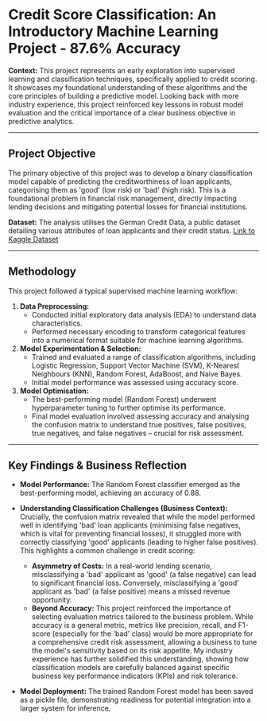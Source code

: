# Credit Score Classification: An Introductory Machine Learning Project - 87.6% Accuracy

**Context:** This project represents an early exploration into supervised learning and classification techniques, specifically applied to credit scoring. It showcases my foundational understanding of these algorithms and the core principles of building a predictive model. Looking back with more industry experience, this project reinforced key lessons in robust model evaluation and the critical importance of a clear business objective in predictive analytics.

---

## Project Objective

The primary objective of this project was to develop a binary classification model capable of predicting the creditworthiness of loan applicants, categorising them as 'good' (low risk) or 'bad' (high risk). This is a foundational problem in financial risk management, directly impacting lending decisions and mitigating potential losses for financial institutions.

**Dataset:** The analysis utilises the German Credit Data, a public dataset detailing various attributes of loan applicants and their credit status. [Link to Kaggle Dataset](https://www.kaggle.com/datasets/santoshgond/geman-credit-data/data)

---

## Methodology

This project followed a typical supervised machine learning workflow:

1.  **Data Preprocessing:**
    * Conducted initial exploratory data analysis (EDA) to understand data characteristics.
    * Performed necessary encoding to transform categorical features into a numerical format suitable for machine learning algorithms.
2.  **Model Experimentation & Selection:**
    * Trained and evaluated a range of classification algorithms, including Logistic Regression, Support Vector Machine (SVM), K-Nearest Neighbours (KNN), Random Forest, AdaBoost, and Naive Bayes.
    * Initial model performance was assessed using accuracy score.
3.  **Model Optimisation:**
    * The best-performing model (Random Forest) underwent hyperparameter tuning to further optimise its performance.
    * Final model evaluation involved assessing accuracy and analysing the confusion matrix to understand true positives, false positives, true negatives, and false negatives – crucial for risk assessment.

---

## Key Findings & Business Reflection

* **Model Performance:** The Random Forest classifier emerged as the best-performing model, achieving an accuracy of 0.88.
* **Understanding Classification Challenges (Business Context):** Crucially, the confusion matrix revealed that while the model performed well in identifying 'bad' loan applicants (minimising false negatives, which is vital for preventing financial losses), it struggled more with correctly classifying 'good' applicants (leading to higher false positives). This highlights a common challenge in credit scoring:
    * **Asymmetry of Costs:** In a real-world lending scenario, misclassifying a 'bad' applicant as 'good' (a false negative) can lead to significant financial loss. Conversely, misclassifying a 'good' applicant as 'bad' (a false positive) means a missed revenue opportunity.
    * **Beyond Accuracy:** This project reinforced the importance of selecting evaluation metrics tailored to the business problem. While accuracy is a general metric, metrics like precision, recall, and F1-score (especially for the 'bad' class) would be more appropriate for a comprehensive credit risk assessment, allowing a business to tune the model's sensitivity based on its risk appetite. My industry experience has further solidified this understanding, showing how classification models are carefully balanced against specific business key performance indicators (KPIs) and risk tolerance.

* **Model Deployment:** The trained Random Forest model has been saved as a pickle file, demonstrating readiness for potential integration into a larger system for inference.
